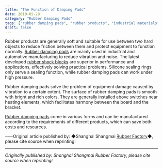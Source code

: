 ```yaml
---
title: "The Function of Damping Pads"
date: 2010-05-28
category: "Rubber Damping Pads"
tags: ["rubber damping pads", "rubber products", "industrial materials"]
draft: false
---
```


Rubber products are generally soft and suitable for use between two hard objects to reduce friction between them and protect equipment to function normally. [Rubber damping pads](http://www.smpolymer.com/xiangjiaojianzhendian/) are mainly used in industrial and automotive manufacturing to reduce vibration and noise. The latest developed [rubber shock blocks](http://www.smpolymer.com/) are superior in performance and applications, effectively solving practical problems. [Silicone sealing rings](http://www.smpolymer.com/) only serve a sealing function, while rubber damping pads can work under high pressure.

Rubber damping pads solve the problem of equipment damage caused by vibration to a certain extent. The surface of rubber damping pads is smooth with bright and rich colors. They are generally installed above switches near heating elements, which facilitates harmony between the board and the bracket.

[Rubber damping pads](http://www.smpolymer.com/xiangjiaojianzhendian/) come in various forms and can be manufactured according to the requirements of different products, which can save both costs and resources.

----Original article published by: ◆Shanghai Shangmai [Rubber Factory](http://www.smpolymer.com/)◆, please cite source when reprinting!

---

*Originally published by: Shanghai Shangmai Rubber Factory, please cite source when reprinting!*
